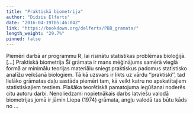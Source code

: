 ```yaml
---
title: "Praktiskā biometrija"
author: "Didzis Elferts"
date: "2016-04-19T05:46:04Z"
link: "https://bookdown.org/delferts/PBB_gramata/"
length_weight: "29.7%"
pinned: false
---
```


Piemēri darbā ar programmu R, lai risinātu statistikas problēmas bioloģijā. [...] Praktiskā biometrija Šī grāmata ir mans mēģinājums samērā vieglā formā ar minimālu teorijas materiālu sniegt praktiskus padomus statistisko analīžu veikšanā biologiem. Tā kā uzsvars ir likts uz vārdu ‘’praktiski’’, tad lielāko grāmatas daļu sastāda piemēri tam, kā veikt katru no apskatītajiem statistiskajiem testiem. Plašāka teorētiskā pamatojuma iegūšanai noderēs citu autoru darbi. Nenoliedzami nopietnākais darbs latviešu valodā biometrijas jomā ir jāmin Liepa (1974) grāmata, angļu valodā tas būtu kāds no ...
